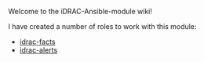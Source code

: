 Welcome to the iDRAC-Ansible-module wiki!

I have created a number of roles to work with this module:

* [idrac-facts](https://github.com/hbeatty/idrac-facts)
* [idrac-alerts](https://github.com/hbeatty/idrac-alerts)

